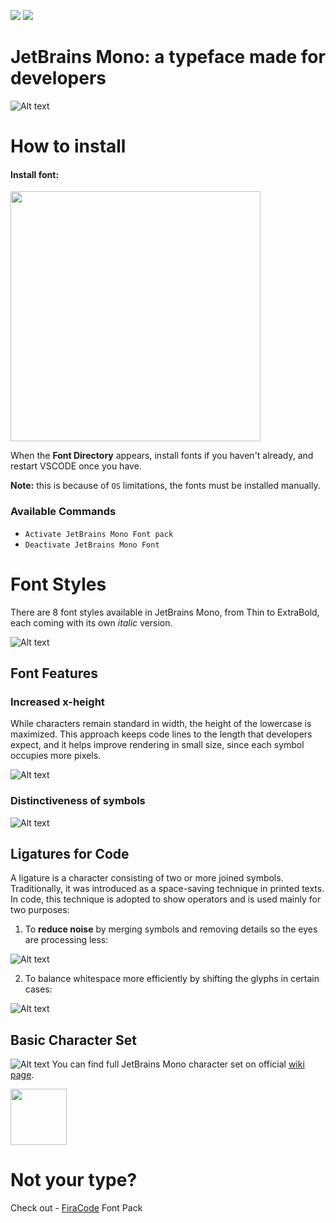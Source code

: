 [![](https://img.shields.io/badge/Forked%20%20From-FiraCode%20Repo-blue)](https://marketplace.visualstudio.com/items?itemName=SeyyedKhandon.firacode) [![](https://img.shields.io/badge/Made%20with%20❤%EF%B8%8F%20by-Narasima.codes-red)](https://Narasima.codes)
# JetBrains Mono: a typeface made for developers

![Alt text](https://github.com/NarasimaPandiyan/JetbrainsMono-vscode-extension/raw/HEAD/images/main-img@2x.png)


# How to install

#### Install font:

<img src="https://github.com/NarasimaPandiyan/JetbrainsMono-vscode-extension/raw/HEAD/images/JBM-font-directory.gif" width="400" />

When the **Font Directory** appears, install fonts if you haven't already, and restart VSCODE once you have.

**Note:** this is because of `OS` limitations, the fonts must be installed manually.

### Available Commands

- `Activate JetBrains Mono Font pack`
- `Deactivate JetBrains Mono Font`

# Font Styles

There are 8 font styles available in JetBrains Mono, from Thin to ExtraBold, each coming with its own _italic_ version.

![Alt text](https://github.com/NarasimaPandiyan/JetbrainsMono-vscode-extension/raw/HEAD/images/font-styles@2x.png)

## Font Features

### Increased x-height

While characters remain standard in width, the height of the lowercase is maximized. This approach keeps code lines to the length that developers expect, and it helps improve rendering in small size, since each symbol occupies more pixels.

![Alt text](https://github.com/NarasimaPandiyan/JetbrainsMono-vscode-extension/raw/HEAD/images/ff-increased-height@2x.png)

### Distinctiveness of symbols

![Alt text](https://github.com/NarasimaPandiyan/JetbrainsMono-vscode-extension/raw/HEAD/images/ff-distinctiveness-of-symbols@2x.gif)

## Ligatures for Code

A ligature is a character consisting of two or more joined symbols. Traditionally, it was introduced as a space-saving technique in printed texts. In code, this technique is adopted to show operators and is used mainly for two purposes:

1. To **reduce noise** by merging symbols and removing details so the eyes are processing less:

![Alt text](https://github.com/NarasimaPandiyan/JetbrainsMono-vscode-extension/raw/HEAD/images/ligatures-1@2x.gif)

2. To balance whitespace more efficiently by shifting the glyphs in certain cases:

![Alt text](https://github.com/NarasimaPandiyan/JetbrainsMono-vscode-extension/raw/HEAD/images/ligatures-2@2x.gif)


## Basic Character Set

![Alt text](https://github.com/NarasimaPandiyan/JetbrainsMono-vscode-extension/raw/HEAD/images/character-set@2x.png)
You can find full JetBrains Mono character set on official [wiki page](https://github.com/JetBrains/JetBrainsMono/wiki/List-of-supported-symbols).


 [<img src="https://storage.ko-fi.com/cdn/brandasset/kofi_bg_tag_dark.png" height=90px>](https://ko-fi.com/W7W5CDSKN) 

# Not your type?

Check out - [FiraCode](https://marketplace.visualstudio.com/items?itemName=SeyyedKhandon.firacode) Font Pack
